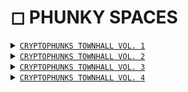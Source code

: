# ◻ PHUNKY SPACES

<details>

<summary><code></code><a href="https://twitter.com/i/spaces/1eaKbrXLayBKX"><code>CRYPTOPHUNKS TOWNHALL VOL. 1</code></a><code></code></summary>

[https://twitter.com/i/spaces/1eaKbrXLayBKX](https://twitter.com/i/spaces/1eaKbrXLayBKX)

</details>

<details>

<summary><code></code><a href="https://twitter.com/i/spaces/1zqKVPVjAwaJB"><code>CRYPTOPHUNKS TOWNHALL VOL. 2</code></a><code></code></summary>

[https://twitter.com/i/spaces/1zqKVPVjAwaJB](https://twitter.com/i/spaces/1zqKVPVjAwaJB)

</details>

<details>

<summary><code></code><a href="https://twitter.com/i/spaces/1lDGLnmAPDkxm"><code>CRYPTOPHUNKS TOWNHALL VOL. 3</code></a><code></code></summary>

[https://twitter.com/i/spaces/1lDGLnmAPDkxm](https://twitter.com/i/spaces/1lDGLnmAPDkxm)

</details>

<details>

<summary><code></code><a href="https://twitter.com/i/spaces/1nAJErMqoPnxL"><code>CRYPTOPHUNKS TOWNHALL VOL. 4</code></a><code></code></summary>

[https://twitter.com/i/spaces/1nAJErMqoPnxL](https://twitter.com/i/spaces/1nAJErMqoPnxL)

</details>
